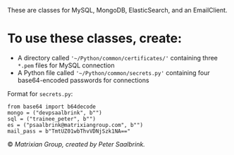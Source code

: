 These are classes for MySQL, MongoDB, ElasticSearch, and an EmailClient.  
# To use these classes, create:  
* A directory called `'~/Python/common/certificates/'` containing three `*.pem` files for MySQL connection  
* A Python file called `'~/Python/common/secrets.py'` containing four base64-encoded passwords for connections  



Format for `secrets.py`:  

`from base64 import b64decode`  
`mongo = ("devpsaalbrink", b"")`  
`sql = ("trainee_peter", b"")`  
`es = ("psaalbrink@matrixiangroup.com", b"")`  
`mail_pass = b"TmtUZ01wbThvVDNjSzk1NA=="`  



© _Matrixian Group, created by Peter Saalbrink._
